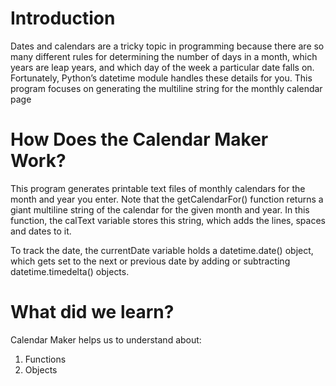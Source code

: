# Introduction
Dates and calendars are a tricky topic in programming because there are so many different rules for determining the number of days in a month, which years are leap years, and which day of the week a particular date falls on. Fortunately, Python’s datetime module handles these details for you. This program focuses on generating the multiline string for the monthly calendar page 

# How Does the Calendar Maker Work?
This program generates printable text files of monthly calendars for the month and year you enter. 
Note that the getCalendarFor() function returns a giant multiline string of the calendar for the given month and year. In this function, the calText variable stores this string, which adds the lines, spaces and dates to it. 

To track the date, the currentDate variable holds a datetime.date() object, which gets set to the next or previous date by adding or subtracting datetime.timedelta() objects.

# What did we learn?
Calendar Maker helps us to understand about:

1. Functions
2. Objects

